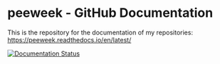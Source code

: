 # peeweek - GitHub Documentation

This is the repository for the documentation of my repositories: https://peeweek.readthedocs.io/en/latest/

[![Documentation Status](https://readthedocs.org/projects/peeweek/badge/?version=latest)](https://peeweek.readthedocs.io/en/latest/?badge=latest)
      